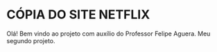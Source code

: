 <h1>
    CÓPIA DO SITE NETFLIX
</h1>

Olá! Bem vindo ao projeto com auxílio do Professor Felipe Aguera. Meu segundo projeto.